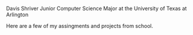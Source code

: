 Davis Shriver
Junior Computer Science Major at the University of Texas at Arlington

Here are a few of my assingments and projects from school.
